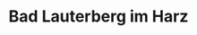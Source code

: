 ---
title: Bad Lauterberg im Harz
url: /bad-lauterberg-im-harz/
latitude: 51.621
longitude: 10.449
---